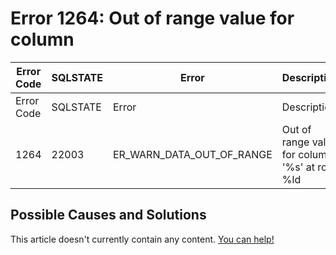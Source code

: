 
# Error 1264: Out of range value for column


| Error Code | SQLSTATE | Error | Description |
| --- | --- | --- | --- |
| Error Code | SQLSTATE | Error | Description |
| 1264 | 22003 | ER_WARN_DATA_OUT_OF_RANGE | Out of range value for column '%s' at row %ld |




## Possible Causes and Solutions


This article doesn't currently contain any content. [You can help!](/kb/en/writing-and-editing-knowledge-base-articles/)

